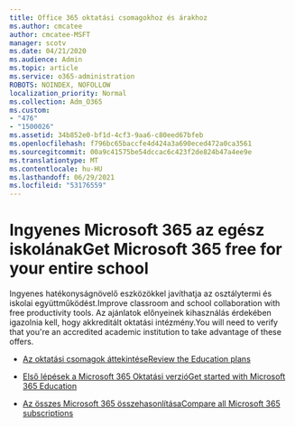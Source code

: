```yaml
---
title: Office 365 oktatási csomagokhoz és árakhoz
ms.author: cmcatee
author: cmcatee-MSFT
manager: scotv
ms.date: 04/21/2020
ms.audience: Admin
ms.topic: article
ms.service: o365-administration
ROBOTS: NOINDEX, NOFOLLOW
localization_priority: Normal
ms.collection: Adm_O365
ms.custom:
- "476"
- "1500026"
ms.assetid: 34b852e0-bf1d-4cf3-9aa6-c80eed67bfeb
ms.openlocfilehash: f796bc65baccfe4d424a3a690eced472a0ca3561
ms.sourcegitcommit: 00a9c41575be54dccac6c423f2de824b47a4ee9e
ms.translationtype: MT
ms.contentlocale: hu-HU
ms.lasthandoff: 06/29/2021
ms.locfileid: "53176559"
---
```

# <a name="get-microsoft-365-free-for-your-entire-school"></a><span data-ttu-id="84feb-102">Ingyenes Microsoft 365 az egész iskolának</span><span class="sxs-lookup"><span data-stu-id="84feb-102">Get Microsoft 365 free for your entire school</span></span>

<span data-ttu-id="84feb-103">Ingyenes hatékonyságnövelő eszközökkel javíthatja az osztálytermi és iskolai együttműködést.</span><span class="sxs-lookup"><span data-stu-id="84feb-103">Improve classroom and school collaboration with free productivity tools.</span></span> <span data-ttu-id="84feb-104">Az ajánlatok előnyeinek kihasználás érdekében igazolnia kell, hogy akkreditált oktatási intézmény.</span><span class="sxs-lookup"><span data-stu-id="84feb-104">You will need to verify that you're an accredited academic institution to take advantage of these offers.</span></span>
  
- [<span data-ttu-id="84feb-105">Az oktatási csomagok áttekintése</span><span class="sxs-lookup"><span data-stu-id="84feb-105">Review the Education plans</span></span>](https://products.office.com/academic/compare-office-365-education-plans)

- [<span data-ttu-id="84feb-106">Első lépések a Microsoft 365 Oktatási verzió</span><span class="sxs-lookup"><span data-stu-id="84feb-106">Get started with Microsoft 365 Education</span></span>](https://support.office.com/article/get-started-with-office-365-education-ab02abe5-a1ee-458c-b749-5b44416ccf14?wt.mc_id=o365_portal_mmaven&ui=en-US&rs=en-US&ad=US)

- [<span data-ttu-id="84feb-107">Az összes Microsoft 365 összehasonlítása</span><span class="sxs-lookup"><span data-stu-id="84feb-107">Compare all Microsoft 365 subscriptions</span></span>](https://products.office.com/business/compare-more-office-365-for-business-plans)